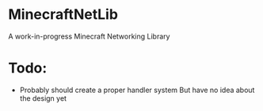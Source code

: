 # MinecraftNetLib

A work-in-progress Minecraft Networking Library

# Todo:
 - Probably should create a proper handler system
   But have no idea about the design yet